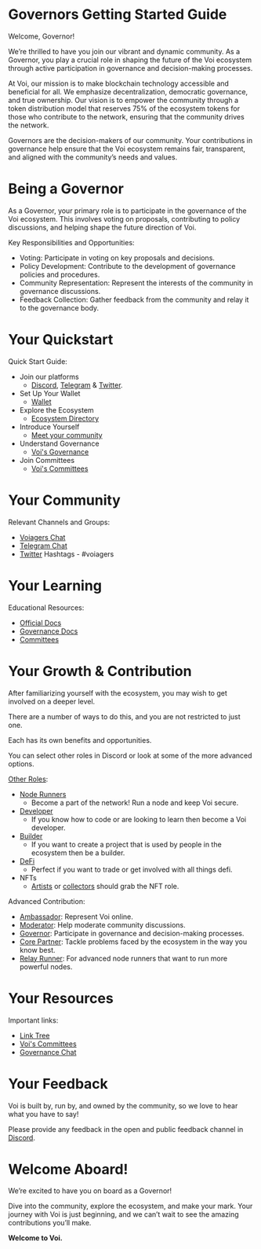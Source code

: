 # Governors Getting Started Guide

Welcome, Governor! 

We’re thrilled to have you join our vibrant and dynamic community. As a Governor, you play a crucial role in shaping the future of the Voi ecosystem through active participation in governance and decision-making processes.

At Voi, our mission is to make blockchain technology accessible and beneficial for all. We emphasize decentralization, democratic governance, and true ownership. Our vision is to empower the community through a token distribution model that reserves 75% of the ecosystem tokens for those who contribute to the network, ensuring that the community drives the network.

Governors are the decision-makers of our community. Your contributions in governance help ensure that the Voi ecosystem remains fair, transparent, and aligned with the community’s needs and values.


# Being a Governor

As a Governor, your primary role is to participate in the governance of the Voi ecosystem. This involves voting on proposals, contributing to policy discussions, and helping shape the future direction of Voi.

Key Responsibilities and Opportunities:
- Voting: Participate in voting on key proposals and decisions.
- Policy Development: Contribute to the development of governance policies and procedures.
- Community Representation: Represent the interests of the community in governance discussions.
- Feedback Collection: Gather feedback from the community and relay it to the governance body.


# Your Quickstart

Quick Start Guide:
- Join our platforms 
    - [Discord](https://discord.gg/vnFbrJrHeW), [Telegram](https://t.me/VoiOfficial) & [Twitter](https://x.com/Voi_Net).
- Set Up Your Wallet
    - [Wallet](https://kibis.is/)
- Explore the Ecosystem
    - [Ecosystem Directory](https://airtable.com/apphFYuejZFJJG0i6/shru2v6BXxUaAEU7O)
- Introduce Yourself
    - [Meet your community](https://discord.com/channels/1055863853633785857/1128671715673780264)
- Understand Governance
    - [Voi's Governance](../../governance/governance.md)
- Join Committees
    - [Voi's Committees](../../governance/committees/overview.md) 

# Your Community

Relevant Channels and Groups:
- [Voiagers Chat](https://discord.com/channels/1055863853633785857/1128671715673780264)
- [Telegram Chat](https://t.me/VoiOfficial)
- [Twitter](https://x.com/Voi_Net) Hashtags - #voiagers

# Your Learning

Educational Resources:
- [Official Docs](https://docs.voi.network/)
- [Governance Docs](../../governance/governance.md)
- [Committees](../../governance/committees/overview.md)

# Your Growth & Contribution

After familiarizing yourself with the ecosystem, you may wish to get involved on a deeper level. 

There are a number of ways to do this, and you are not restricted to just one. 

Each has its own benefits and opportunities. 

You can select other roles in Discord or look at some of the more advanced options.

[Other Roles](https://discord.com/channels/1055863853633785857/1157678590196973728/1257675380454723604):
- [Node Runners](../node-runners.md)
    - Become a part of the network! Run a node and keep Voi secure.
- [Developer](../developers.md)
    - If you know how to code or are looking to learn then become a Voi developer.
- [Builder](../builders.md)
    - If you want to create a project that is used by people in the ecosystem then be a builder.
- [DeFi](../traders.md)
    - Perfect if you want to trade or get involved with all things defi.
- NFTs
    - [Artists](../artists.md) or [collectors](../collectors.md) should grab the NFT role.

Advanced Contribution:
- [Ambassador](ambassadors.md): Represent Voi online.
- [Moderator](moderators.md): Help moderate community discussions.
- [Governor](governors.md): Participate in governance and decision-making processes.
- [Core Partner](core-partners.md): Tackle problems faced by the ecosystem in the way you know best.
- [Relay Runner](relay-runners.md): For advanced node runners that want to run more powerful nodes.


# Your Resources

Important links:
- [Link Tree](https://linktr.ee/voi_network) 
- [Voi's Committees](../../governance/committees/overview.md)
- [Governance Chat](https://discord.com/channels/1055863853633785857/1146494909801562132)

# Your Feedback

Voi is built by, run by, and owned by the community, so we love to hear what you have to say! 

Please provide any feedback in the open and public feedback channel in [Discord](https://discord.com/channels/1055863853633785857/1201927574289403974).

# Welcome Aboard!

We’re excited to have you on board as a Governor! 

Dive into the community, explore the ecosystem, and make your mark. Your journey with Voi is just beginning, and we can’t wait to see the amazing contributions you’ll make.

**Welcome to Voi.**